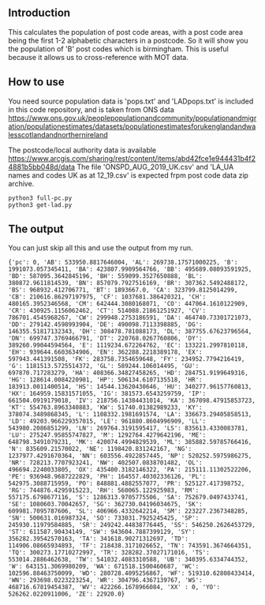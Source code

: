 ## Introduction
This calculates the population of post code areas, with a post code area being the first 1-2 alphabetic characters in a postcode. So it will show you the population of 'B' post codes which is birmingham. This is useful because it allows us to cross-reference with MOT data.

## How to use
You need source population data is 'pops.txt' and 'LADpops.txt' is included in this code repository, and is taken from ONS data https://www.ons.gov.uk/peoplepopulationandcommunity/populationandmigration/populationestimates/datasets/populationestimatesforukenglandandwalesscotlandandnorthernireland  
  
  
The postcode/local authority data is available https://www.arcgis.com/sharing/rest/content/items/abd42fce1e944431b4f24881b5bb048d/data 
The file 'ONSPD_AUG_2019_UK.csv' and 'LA_UA names and codes UK as at 12_19.csv' is expected frpm post code data zip archive.

```
python3 full-pc.py
python3 get-lad.py
```

## The output
You can just skip all this and use the output from my run.

```
{'pc': 0, 'AB': 533950.8817646004, 'AL': 269738.17571000225, 'B': 1991073.057345411, 'BA': 423807.9909564766, 'BB': 495689.08093591925, 'BD': 587095.3642845196, 'BH': 559099.3527650888, 'BL': 380872.9611814539, 'BN': 857079.7927516169, 'BR': 307362.5492488172, 'BS': 968932.412706771, 'BT': 1893667.0, 'CA': 323799.8125014299, 'CB': 210616.86297197975, 'CF': 1037681.386420321, 'CH': 480165.3952346568, 'CM': 642444.3080168071, 'CO': 447064.1610122909, 'CR': 430925.1156062462, 'CT': 514088.21861251927, 'CV': 786701.4545968267, 'CW': 299948.2753186591, 'DA': 464740.73301721073, 'DD': 279142.4598993904, 'DE': 490098.7113398885, 'DG': 146355.51817132343, 'DH': 308478.781088173, 'DL': 387755.67623796564, 'DN': 699747.3769466791, 'DT': 220768.0267760806, 'DY': 389260.99044594564, 'E': 1119234.672264762, 'EC': 133221.2997810118, 'EH': 939644.6603634906, 'EN': 362288.2218389178, 'EX': 597943.441391508, 'FK': 283758.7354659648, 'FY': 234952.7794216419, 'G': 1181513.5725514372, 'GL': 589244.106014495, 'GU': 697870.717283279, 'HA': 408366.34827458265, 'HD': 284751.9199649316, 'HG': 128614.0084220901, 'HP': 506134.6107135518, 'HR': 183913.0011400514, 'HS': 14544.13620430646, 'HU': 340277.96157760813, 'HX': 164959.15831571055, 'IG': 381573.6543259759, 'IP': 661504.0919179018, 'IV': 218756.14384431014, 'KA': 367098.47915853723, 'KT': 554763.8963340883, 'KW': 51740.01382989233, 'KY': 378074.3489868345, 'L': 1108332.1981691574, 'LA': 336673.29405858513, 'LD': 49203.966229357015, 'LE': 961880.8604996909, 'LL': 543980.2086851299, 'LN': 269764.3191595417, 'LS': 835613.4330083781, 'LU': 275247.95855747827, 'M': 1292764.4279642196, 'ME': 648798.3491079231, 'MK': 420074.4994829539, 'ML': 385882.59785766416, 'N': 835609.21570022, 'NE': 1198420.831242167, 'NG': 1237977.4291670364, 'NN': 603556.4922857445, 'NP': 520252.5975986275, 'NR': 728213.7707923241, 'NW': 402507.0838701482, 'OL': 496694.2240033805, 'OX': 435400.3182146322, 'PA': 215111.11302522206, 'PE': 936948.9687222829, 'PH': 164557.40302336126, 'PL': 542975.3088715959, 'PO': 848881.4882557077, 'PR': 525127.417398752, 'RG': 744876.4295915223, 'RH': 560065.122925983, 'RM': 557175.6798677116, 'S': 1286313.9705775506, 'SA': 752679.0497433741, 'SE': 1080603.70042657, 'SG': 362730.04196034675, 'SK': 609981.7095787606, 'SL': 406966.4332642214, 'SM': 223227.2367348285, 'SN': 500631.016987324, 'SO': 733031.7925245425, 'SP': 245930.11979584885, 'SR': 249242.44838776445, 'SS': 546250.2626453729, 'ST': 611587.90434149, 'SW': 943604.7887399129, 'SY': 356282.39542570163, 'TA': 341618.90271312697, 'TD': 114906.08665934893, 'TF': 218438.3171026652, 'TN': 743591.3674664351, 'TQ': 300273.17710272997, 'TR': 328282.37027171016, 'TS': 553014.2886462638, 'TW': 541032.4083310588, 'UB': 340395.6334744352, 'W': 643151.3069980209, 'WA': 671518.1500460687, 'WC': 102596.88463750099, 'WD': 280728.4095256867, 'WF': 519310.62808433414, 'WN': 293698.0223223254, 'WR': 304796.4367139767, 'WS': 468716.67819454387, 'WV': 422266.1678966084, 'XX' : 0, 'YO': 526262.0220911006, 'ZE': 22920.0}
```

